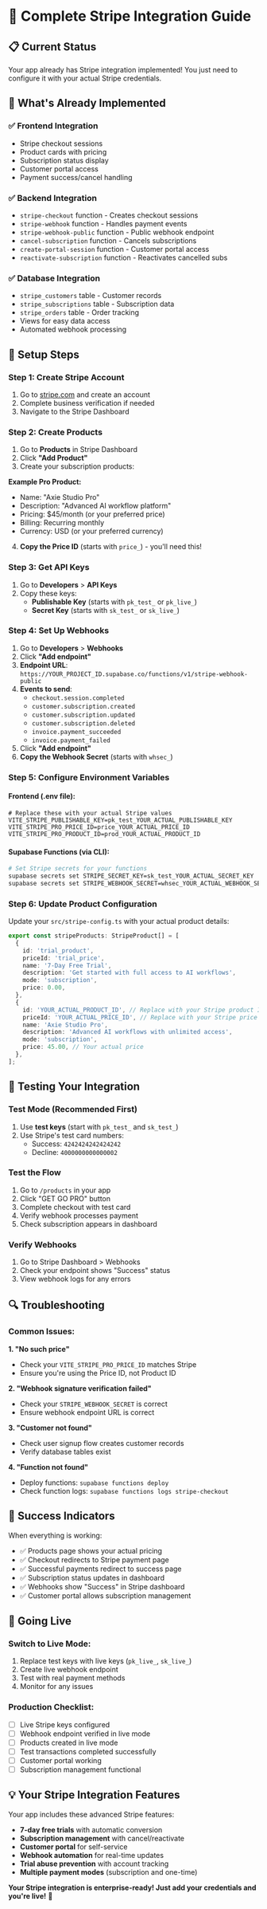 # 🚀 Complete Stripe Integration Guide

## 📋 **Current Status**
Your app already has Stripe integration implemented! You just need to configure it with your actual Stripe credentials.

## 🔧 **What's Already Implemented**

### ✅ **Frontend Integration**
- Stripe checkout sessions
- Product cards with pricing
- Subscription status display
- Customer portal access
- Payment success/cancel handling

### ✅ **Backend Integration**
- `stripe-checkout` function - Creates checkout sessions
- `stripe-webhook` function - Handles payment events
- `stripe-webhook-public` function - Public webhook endpoint
- `cancel-subscription` function - Cancels subscriptions
- `create-portal-session` function - Customer portal access
- `reactivate-subscription` function - Reactivates cancelled subs

### ✅ **Database Integration**
- `stripe_customers` table - Customer records
- `stripe_subscriptions` table - Subscription data
- `stripe_orders` table - Order tracking
- Views for easy data access
- Automated webhook processing

## 🎯 **Setup Steps**

### **Step 1: Create Stripe Account**
1. Go to [stripe.com](https://stripe.com) and create an account
2. Complete business verification if needed
3. Navigate to the Stripe Dashboard

### **Step 2: Create Products**
1. Go to **Products** in Stripe Dashboard
2. Click **"Add Product"**
3. Create your subscription products:

**Example Pro Product:**
- Name: "Axie Studio Pro"
- Description: "Advanced AI workflow platform"
- Pricing: $45/month (or your preferred price)
- Billing: Recurring monthly
- Currency: USD (or your preferred currency)

4. **Copy the Price ID** (starts with `price_`) - you'll need this!

### **Step 3: Get API Keys**
1. Go to **Developers** > **API Keys**
2. Copy these keys:
   - **Publishable Key** (starts with `pk_test_` or `pk_live_`)
   - **Secret Key** (starts with `sk_test_` or `sk_live_`)

### **Step 4: Set Up Webhooks**
1. Go to **Developers** > **Webhooks**
2. Click **"Add endpoint"**
3. **Endpoint URL**: `https://YOUR_PROJECT_ID.supabase.co/functions/v1/stripe-webhook-public`
4. **Events to send**:
   - `checkout.session.completed`
   - `customer.subscription.created`
   - `customer.subscription.updated`
   - `customer.subscription.deleted`
   - `invoice.payment_succeeded`
   - `invoice.payment_failed`
5. Click **"Add endpoint"**
6. **Copy the Webhook Secret** (starts with `whsec_`)

### **Step 5: Configure Environment Variables**

#### **Frontend (.env file):**
```env
# Replace these with your actual Stripe values
VITE_STRIPE_PUBLISHABLE_KEY=pk_test_YOUR_ACTUAL_PUBLISHABLE_KEY
VITE_STRIPE_PRO_PRICE_ID=price_YOUR_ACTUAL_PRICE_ID
VITE_STRIPE_PRO_PRODUCT_ID=prod_YOUR_ACTUAL_PRODUCT_ID
```

#### **Supabase Functions (via CLI):**
```bash
# Set Stripe secrets for your functions
supabase secrets set STRIPE_SECRET_KEY=sk_test_YOUR_ACTUAL_SECRET_KEY
supabase secrets set STRIPE_WEBHOOK_SECRET=whsec_YOUR_ACTUAL_WEBHOOK_SECRET
```

### **Step 6: Update Product Configuration**
Update your `src/stripe-config.ts` with your actual product details:

```typescript
export const stripeProducts: StripeProduct[] = [
  {
    id: 'trial_product',
    priceId: 'trial_price',
    name: '7-Day Free Trial',
    description: 'Get started with full access to AI workflows',
    mode: 'subscription',
    price: 0.00,
  },
  {
    id: 'YOUR_ACTUAL_PRODUCT_ID', // Replace with your Stripe product ID
    priceId: 'YOUR_ACTUAL_PRICE_ID', // Replace with your Stripe price ID
    name: 'Axie Studio Pro',
    description: 'Advanced AI workflows with unlimited access',
    mode: 'subscription',
    price: 45.00, // Your actual price
  },
];
```

## 🧪 **Testing Your Integration**

### **Test Mode (Recommended First)**
1. Use **test keys** (start with `pk_test_` and `sk_test_`)
2. Use Stripe's test card numbers:
   - Success: `4242424242424242`
   - Decline: `4000000000000002`

### **Test the Flow**
1. Go to `/products` in your app
2. Click "GET GO PRO" button
3. Complete checkout with test card
4. Verify webhook processes payment
5. Check subscription appears in dashboard

### **Verify Webhooks**
1. Go to Stripe Dashboard > Webhooks
2. Check your endpoint shows "Success" status
3. View webhook logs for any errors

## 🔍 **Troubleshooting**

### **Common Issues:**

**1. "No such price"**
- Check your `VITE_STRIPE_PRO_PRICE_ID` matches Stripe
- Ensure you're using the Price ID, not Product ID

**2. "Webhook signature verification failed"**
- Check your `STRIPE_WEBHOOK_SECRET` is correct
- Ensure webhook endpoint URL is correct

**3. "Customer not found"**
- Check user signup flow creates customer records
- Verify database tables exist

**4. "Function not found"**
- Deploy functions: `supabase functions deploy`
- Check function logs: `supabase functions logs stripe-checkout`

## 🎉 **Success Indicators**

When everything is working:
- ✅ Products page shows your actual pricing
- ✅ Checkout redirects to Stripe payment page
- ✅ Successful payments redirect to success page
- ✅ Subscription status updates in dashboard
- ✅ Webhooks show "Success" in Stripe dashboard
- ✅ Customer portal allows subscription management

## 🚀 **Going Live**

### **Switch to Live Mode:**
1. Replace test keys with live keys (`pk_live_`, `sk_live_`)
2. Create live webhook endpoint
3. Test with real payment methods
4. Monitor for any issues

### **Production Checklist:**
- [ ] Live Stripe keys configured
- [ ] Webhook endpoint verified in live mode
- [ ] Products created in live mode
- [ ] Test transactions completed successfully
- [ ] Customer portal working
- [ ] Subscription management functional

## 💡 **Your Stripe Integration Features**

Your app includes these advanced Stripe features:
- **7-day free trials** with automatic conversion
- **Subscription management** with cancel/reactivate
- **Customer portal** for self-service
- **Webhook automation** for real-time updates
- **Trial abuse prevention** with account tracking
- **Multiple payment modes** (subscription and one-time)

**Your Stripe integration is enterprise-ready! Just add your credentials and you're live!** 🎯